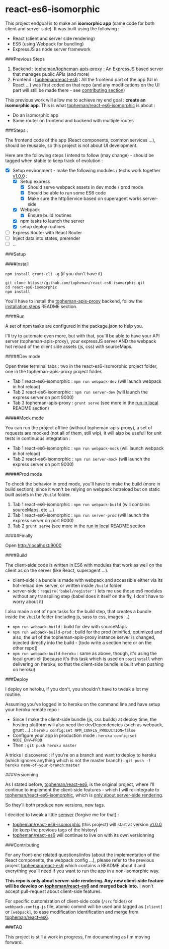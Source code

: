 react-es6-isomorphic
====================
This project endgoal is to make an **isomorphic app** (same code for both client and server side). It was built using the following :

* React (client and server side rendering)
* ES6 (using Webpack for bundling)
* ExpressJS as node server framework

###Previous Steps

1. Backend : [topheman/topheman-apis-proxy](https://github.com/topheman/topheman-apis-proxy) : An ExpressJS based server that manages public APIs (and more)
2. Frontend : [topheman/react-es6](https://github.com/topheman/react-es6) : All the frontend part of the app (UI in React ...) was first coded on that repo (and any modifications on the UI part will still be made there - see [contributing section](#contributing))

This previous work will allow me to achieve my end goal : **create an isomorphic app**. This is what [topheman/react-es6-isomorphic](https://github.com/topheman/react-es6-isomorphic) is about :

* Do an isomorphic app
* Same router on frontend and backend with multiple routes

###Steps :

The frontend code of the app (React components, common services ...), should be reusable, so this project is not about UI development.

Here are the following steps I intend to follow (may change) - should be tagged when stable to keep track of evolution :

- [x] Setup environment - make the following modules / techs work together [v1.0.0](https://github.com/topheman/react-es6-isomorphic/tree/v1.0.0) :
	- [x] Setup express
		- [x] Should serve webpack assets in dev mode / prod mode
		- [x] Should be able to run some ES6 code
		- [x] Make sure the httpService based on superagent works server-side
	- [x] Webpack
		- [x] Ensure build routines
	- [x] npm tasks to launch the server
	- [x] setup deploy routines
- [ ] Express Router with React Router
- [ ] Inject data into states, prerender
- [ ] ...

###Setup

####Install

`npm install grunt-cli -g` (if you don't have it)

```shell
git clone https://github.com/topheman/react-es6-isomorphic.git
cd react-es6-isomorphic
npm install
```

You'll have to install the [topheman-apis-proxy](https://github.com/topheman/topheman-apis-proxy) backend, follow the [installation steps](https://github.com/topheman/topheman-apis-proxy#installation) README section.

####Run

A set of npm tasks are configured in the package.json to help you.

I'll try to automate even more, but with that, you'll be able to have your API server (topheman-apis-proxy), your expressJS server AND the webpack hot reload of the client side assets (js, css) with sourceMaps.

#####Dev mode

Open three terminal tabs : two in the react-es6-isomorphic project folder, one in the topheman-apis-proxy project folder.

* Tab 1 react-es6-isomorphic : `npm run webpack-dev` (will launch webpack in hot reload)
* Tab 2 react-es6-isomorphic : `npm run server-dev` (will launch the express server on port 9000)
* Tab 3 topheman-apis-proxy : `grunt serve` (see more in the [run in local](https://github.com/topheman/topheman-apis-proxy#run-in-local) README section)

#####Mock mode

You can run the project offline (without topheman-apis-proxy), a set of requests are mocked (not all of them, still wip), it will also be usefull for unit tests in continuous integration :

* Tab 1 react-es6-isomorphic : `npm run webpack-mock` (will launch webpack in hot reload)
* Tab 2 react-es6-isomorphic : `npm run server-mock` (will launch the express server on port 9000)

#####Prod mode

To check the behavior in prod mode, you'll have to make the build (more in build section), since it won't be relying on webpack hotreload but on static built assets in the `/build` folder.

1. Tab 1 react-es6-isomorphic : `npm run webpack-build` (will contains sourceMaps, etc ...)
2. Tab 1 react-es6-isomorphic : `npm run server-prod` (will launch the express server on port 9000)
3. Tab 2 `grunt serve` (see more in the [run in local](https://github.com/topheman/topheman-apis-proxy#run-in-local) README section

#####Finally

Open [http://localhost:9000](http://localhost:9000/)


####Build

The client-side code is written in ES6 with modules that work as well on the client as on the server (like React, superagent ...).

* client-side : a bundle is made with webpack and accessible either via its hot-reload dev server, or written inside `/build` folder
* server-side : `require('babel/register')` lets me use those es6 modules without any transpiling step (babel does it itself on the fly, I don't have to worry about it)

I also made a set of npm tasks for the build step, that creates a bundle inside the `/build` folder (including js, sass to css, images ...)

* `npm run webpack-build` : build for dev with sourceMaps
* `npm run webpack-build-prod` : build for the prod (minified, optimized and also, the url of the topheman-apis-proxy instance server is changed, injected directly into the build - [todo write a section here or on the other repo])
* `npm run webpack-build-heroku` : same as above, though, it's using the local grunt-cli (because it's this task which is used on `postinstall` when delivering on heroku, so that the client-side bundle is built when pushing on heroku)

###Deploy

I deploy on heroku, if you don't, you shouldn't have to tweak a lot my routine.

Assuming you've logged in to heroku on the command line and have setup your heroku remote repo :

* Since I make the client-side bundle (js, css builds) at deploy time, the hosting platform will also need the devDependencies (such as webpack, grunt ...) : `heroku config:set NPM_CONFIG_PRODUCTION=false`
* Configure your app in production mode : `heroku config:set NODE_ENV=PROD`
* Then : `git push heroku master`

A tricks I discovered : if you're on a branch and want to deploy to heroku (which ignores anything which is not the master branch) : `git push -f heroku name-of-your-branch:master`

###Versionning

As I stated before, [topheman/react-es6](https://github.com/topheman/react-es6), is the original project, where I'll continue to implement the client-side features - which I will re-integrate to [topheman/react-es6-isomorphic](https://github.com/topheman/react-es6-isomorphic), which is [only about server-side rendering](#contributing).

So they'll both produce new versions, new tags.

I decided to tweak a little [semver](http://semver.org/) (forgive me for that) :

* [topheman/react-es6-isomorphic](https://github.com/topheman/react-es6-isomorphic) (this project) will start at version [v1.0.0](https://github.com/topheman/react-es6-isomorphic/tree/v1.0.0) (to keep the previous tags of the history)
* [topheman/react-es6](https://github.com/topheman/react-es6) will continue to live on with its own versionning

###Contributing

For any front-end related questions/infos (about the implementation of the React components, the webpack config ...), please refer to the previous project [topheman/react-es6](https://github.com/topheman/react-es6) which contains a README about it and everything you'll need if you want to run the app in a non-isomorphic way.

**This repo is only about server-side rendering. Any new client-side feature will be develop on [topheman/react-es6](https://github.com/topheman/react-es6) and merged back into.** I won't accept pull-request about client-side features.

For specific customization of client-side code (`/src` folder) or `webbpack.config.js` file, atomic commit will be used and tagged as `[client]` or `[webpack]`, to ease modification identification and merge from [topheman/react-es6](https://github.com/topheman/react-es6).

###FAQ

This project is still a work in progress, I'm documenting as I'm moving forward.